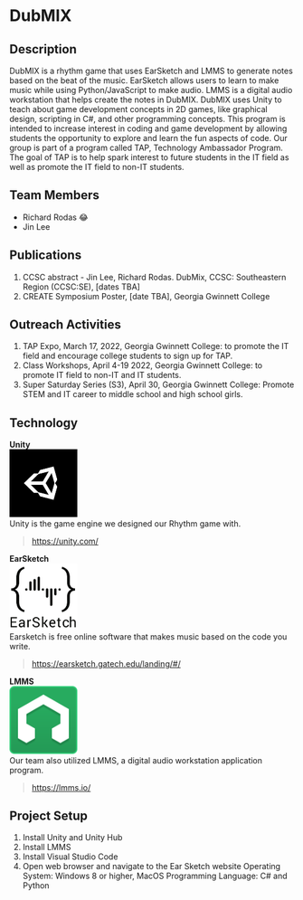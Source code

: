 # DubMIX

## Description
DubMIX is a rhythm game that uses EarSketch and LMMS to generate notes based on the beat of the music. EarSketch allows users to learn to make music while using Python/JavaScript to make audio. LMMS is a digital audio workstation that helps create the notes in DubMIX. DubMIX uses Unity to teach about game development concepts in 2D games, like graphical design, scripting in C#, and other programming concepts. This program is intended to increase interest in coding and game development by allowing students the opportunity to explore and learn the fun aspects of code. Our group is part of a program called TAP, Technology Ambassador Program. The goal of TAP is to help spark interest to future students in the IT field as well as promote the IT field to non-IT students.

##  Team Members
* Richard Rodas 😂
* Jin Lee

## Publications
  1. CCSC abstract - Jin Lee, Richard Rodas. DubMix, CCSC: Southeastern Region (CCSC:SE), [dates TBA]
  2. CREATE Symposium Poster, [date TBA], Georgia Gwinnett College

## Outreach Activities
  1. TAP Expo, March 17, 2022, Georgia Gwinnett College: to promote the IT field and encourage college students to sign up for TAP.
  2. Class Workshops, April 4-19 2022, Georgia Gwinnett College: to promote IT field to non-IT and IT students.
  3. Super Saturday Series (S3), April 30, Georgia Gwinnett College: Promote STEM and IT career to middle school and high school girls.

## Technology

**Unity** <br />
<img src="media/unity.png" width="120"> <br />
Unity is the game engine we designed our Rhythm game with.
>https://unity.com/

**EarSketch** <br />
<img src="media/earsketch.png" width="120"> <br />
Earsketch is free online software that makes music based on the code you write.
>https://earsketch.gatech.edu/landing/#/

**LMMS** <br />
<img src="media/LMMS_logo.png" width="120"> <br />
Our team also utilized LMMS, a digital audio workstation application program.
>https://lmms.io/

## Project Setup
 1. Install Unity and Unity Hub
 2. Install LMMS
 3. Install Visual Studio Code
 4. Open web browser and navigate to the Ear Sketch website
 Operating System: Windows 8 or higher, MacOS
 Programming Language: C# and Python
  
